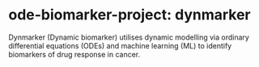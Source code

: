 # ode-biomarker-project: dynmarker

Dynmarker (Dynamic biomarker) utilises dynamic modelling via ordinary differential equations (ODEs) and machine learning (ML) to identify biomarkers of drug response in cancer. 


